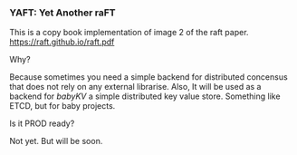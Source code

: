 ### YAFT: Yet Another raFT
This is a copy book implementation of image 2 of the raft paper. https://raft.github.io/raft.pdf

Why?

Because sometimes you need a simple backend for distributed concensus 
that does not rely on any external librarise.
Also, It will be used as a backend for _babyKV_ a simple distributed key value store.
Something like ETCD, but for baby projects.

Is it PROD ready?

Not yet. But will be soon.

